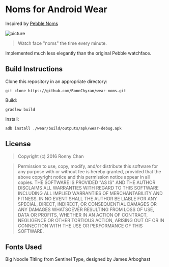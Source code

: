 Noms for Android Wear
================

Inspired by [Pebble Noms](https://github.com/fuzzie360/pebble-noms)

![picture](http://i.imgur.com/EzJv1Iq.png)

> Watch face "noms" the time every minute.

Implemented much less elegantly than the original Pebble watchface.
 
Build Instructions
---
Clone this repository in an appropriate directory:

```
git clone https://github.com/RonnChyran/wear-noms.git
```

Build:

```
gradlew build
```

Install:

```
adb install ./wear/build/outputs/apk/wear-debug.apk
```

License
---


> Copyright (c) 2016 Ronny Chan

>Permission to use, copy, modify, and/or distribute this software for any purpose with or without fee is hereby granted, provided that the above copyright notice and this permission notice appear in all copies.
THE SOFTWARE IS PROVIDED "AS IS" AND THE AUTHOR DISCLAIMS ALL WARRANTIES WITH REGARD TO THIS SOFTWARE INCLUDING ALL IMPLIED WARRANTIES OF MERCHANTABILITY AND FITNESS. IN NO EVENT SHALL THE AUTHOR BE LIABLE FOR ANY SPECIAL, DIRECT, INDIRECT, OR CONSEQUENTIAL DAMAGES OR ANY DAMAGES WHATSOEVER RESULTING FROM LOSS OF USE, DATA OR PROFITS, WHETHER IN AN ACTION OF CONTRACT, NEGLIGENCE OR OTHER TORTIOUS ACTION, ARISING OUT OF OR IN CONNECTION WITH THE USE OR PERFORMANCE OF THIS SOFTWARE.


Fonts Used
---
Big Noodle Titling from Sentinel Type, designed by James Arboghast